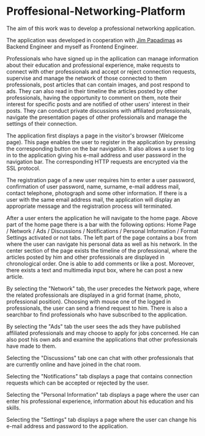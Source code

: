 # Proffesional-Networking-Platform

The aim of this work was to develop a professional networking application. 

The application was developed in cooperation with [Jim Papadimas](https://github.com/aricatosenpai) as Backend Engineer and myself as Frontend Engineer.

Professionals who have signed up in the apllication can manage information about their education and professional
experience, make requests to connect with other professionals and accept or reject
connection requests, supervise and manage the network of those connected to them
professionals, post articles that can contain images, and post
respond to ads. They can also read in their timeline the articles posted by
other professionals, having the opportunity to comment on them, note their interest
for specific posts and are notified of other users' interest in
their posts. They can conduct private discussions with affiliated professionals,
navigate the presentation pages of other professionals and manage the settings of
their connection. 

The application first displays a page in the visitor's browser (Welcome page). This page enables the
user to register in the application by pressing the corresponding button on the bar
navigation. It also allows a user to log in to the application
giving his e-mail address and user password
in the navigation bar. The corresponding HTTP requests are encrypted
via the SSL protocol.

The registration page of a new user requires him to enter a user password,
confirmation of user password, name, surname, e-mail address
mail, contact telephone, photograph and some other information.
If there is a user with the same email address
mail, the application will display an appropriate message and the registration process will
terminated.

After a user enters the application he will navigate to the home page. Above
part of the home page there is a bar with the following options: Home Page / Network /
Ads / Discussions / Notifications / Personal Information / Format Settings
activated or not tabs. The left part of the page contains a box from where
the user can navigate his personal data as well as his network. In the
center section of the page exists the timeline of the professional, where
the articles posted by him and other professionals are displayed in chronological order.
One is able to add comments or like a post.
Moreover, there exists a text and multimedia input box, where he can post a new article.

By selecting the "Network" tab, the user precedes the Network page, where
the related professionals are displayed in a grid format
(name, photo, professional position). Choosing with
mouse one of the logged in professionals, the user can send a friend request to him. 
There is also a searchbar to find professionals who have
subscribed to the application.

By selecting the "Ads" tab the user sees the ads they have published
affiliated professionals and may choose to apply for
jobs concerned. He can also post his own ads and
examine the applications that other professionals have made to them. 
 
Selecting the "Discussions" tab one can chat with other professionals that are currently
online and have joined in the chat room.

Selecting the "Notifications" tab displays a page that contains
connection requests which can be accepted or rejected by the
user. 

Selecting the "Personal Information" tab displays a page where the user can
enter his professional experience, information about his education
and his skills. 

Selecting the "Settings" tab displays a page where the user can change
his e-mail address and password to the application. 
